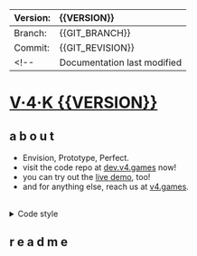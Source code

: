 |Version:       | {{VERSION}} |
|:--------------|:------------|
|Branch:        | {{GIT_BRANCH}} |
|Commit:        | {{GIT_REVISION}} |
<!--| Documentation last modified | { {LAST_MODIFIED} } |-->

# [V·4·K {{VERSION}}](https://v4k.dev)
## a b o u t

- Envision, Prototype, Perfect.
- visit the code repo at [dev.v4.games](https://github.com/zpl-zak/v4k-mirror) now!
- you can try out the [live demo](https://demo.v4k.dev), too!
- and for anything else, reach us at [v4.games](https://v4.games/).

<br/>
<details><summary>Code style</summary>
```C linenumbers
/// ## Markdown comments when documenting (3 slashes)
// C++ comments allowed /*C comments too*/
// Order matters: includes -> defines -> enums -> structs -> functions
#define puts(x) my_printf("%s", x)   // lowercase defines allowed for syntax sugars
#define VERSION "1.0.0"              // uppercase defines otherwise
enum { ZERO = 0 };                   // uppercase enums. also, one-line brackets allowed
void assert_positive( int my_int ) { // lowercase snake_case everywhere
    int *x = &my_int;                // no spacing between pointers and variables
    if( *x < ZERO ) {                // no outer padding space after if,do,while,for,switch
        puts( "Negative" );          // inner padding space around operators and parenthesis
    }                                // 4-spaces indents, 1TBS brackets
}                                    // when in doubt, dont worry & mimic style from codebase
```
</details>

<!--
!!! Note
    Ready to browse documentation? This is a very common note.

!!! Tip
    Then we have these informational notes. Tips mostly.

!!! WARNING
    And warning notes. You should read them definitely.

!!! ERROR: Watch out
    Really **important notes**. Beware of these.
-->

## r e a d m e
